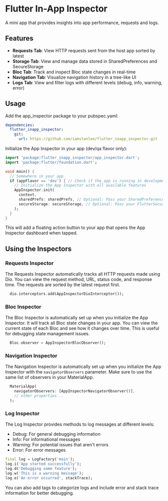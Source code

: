 # Flutter In-App Inspector

A mini app that provides insights into app performance, requests and logs.

## Features

- **Requests Tab**: View HTTP requests sent from the host app sorted by latest
- **Storage Tab**: View and manage data stored in SharedPreferences and SecureStorage
- **Bloc Tab**: Track and inspect Bloc state changes in real-time
- **Navigation Tab**: Visualize navigation history in a tree-like UI
- **Logs Tab**: View and filter logs with different levels (debug, info, warning, error)

## Usage

Add the app_inspector package to your pubspec.yaml:

```yaml
dependencies:
  flutter_inapp_inspector:
    git:
      url: https://github.com/iamstanlee/flutter_inapp_inspector.git
```

Initialize the App Inspector in your app (dev/qa flavor only):

```dart
import 'package:flutter_inapp_inspector/app_inspector.dart';
import 'package:flutter/foundation.dart';

void main() {
  // Somewhere in your app
  if (appFlavor == 'dev') { // Check if the app is running in development/qa mode
    // Initialize the App Inspector with all available features
    AppInspector.init(
      context,
      sharedPrefs: sharedPrefs, // Optional: Pass your SharedPreferences instance
      secureStorage: secureStorage, // Optional: Pass your FlutterSecureStorage instance
    );
  }
}
```

This will add a floating action button to your app that opens the App Inspector dashboard when tapped.

## Using the Inspectors

### Requests Inspector

The Requests Inspector automatically tracks all HTTP requests made using Dio. You can view the request method, URL,
status code, and response time. The requests are sorted by the latest request first.
```dart
  dio.interceptors.add(AppInspectorDioInterceptor()); 
```

### Bloc Inspector

The Bloc Inspector is automatically set up when you initialize the App Inspector. It will track all Bloc state changes in your app.
You can view the current state of each Bloc and see how it changes over time. This is useful for debugging state management issues.
```dart
  Bloc.observer = AppInspectorBlocObserver();
```

### Navigation Inspector

The Navigation Inspector is automatically set up when you initialize the App Inspector with the `navigatorObservers` parameter. Make sure to use the same list of observers in your MaterialApp.
```dart
  MaterialApp(
    navigatorObservers: [AppInspectorNavigatorObserver()],
    // other properties...
  );
```

### Log Inspector

The Log Inspector provides methods to log messages at different levels:
- Debug: For general debugging information
- Info: For informational messages
- Warning: For potential issues that aren't errors
- Error: For error messages
```dart
final log = LogFactory('main'); 
log.i('App started successfully');
log.d('Debugging some feature');
log.w('This is a warning message');
log.e('An error occurred', stackTrace);
```

You can also add tags to categorize logs and include error and stack trace information for better debugging.